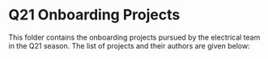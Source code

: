 # Q21 Onboarding Projects
This folder contains the onboarding projects pursued by the electrical team
in the Q21 season. The list of projects and their authors are given below:
